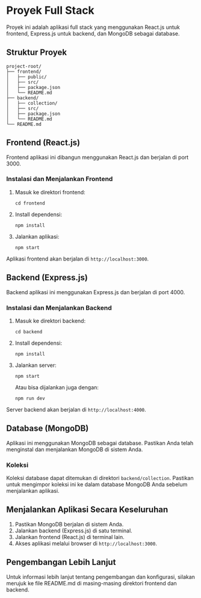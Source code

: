 # Proyek Full Stack

Proyek ini adalah aplikasi full stack yang menggunakan React.js untuk frontend, Express.js untuk backend, dan MongoDB sebagai database.

## Struktur Proyek

```
project-root/
├── frontend/
│   ├── public/
│   ├── src/
│   ├── package.json
│   └── README.md
├── backend/
│   ├── collection/
│   ├── src/
│   ├── package.json
│   └── README.md
└── README.md
```

## Frontend (React.js)

Frontend aplikasi ini dibangun menggunakan React.js dan berjalan di port 3000.

### Instalasi dan Menjalankan Frontend

1. Masuk ke direktori frontend:
   ```
   cd frontend
   ```

2. Install dependensi:
   ```
   npm install
   ```

3. Jalankan aplikasi:
   ```
   npm start
   ```

Aplikasi frontend akan berjalan di `http://localhost:3000`.

## Backend (Express.js)

Backend aplikasi ini menggunakan Express.js dan berjalan di port 4000.

### Instalasi dan Menjalankan Backend

1. Masuk ke direktori backend:
   ```
   cd backend
   ```

2. Install dependensi:
   ```
   npm install
   ```

3. Jalankan server:
   ```
   npm start
   ```

   Atau bisa dijalankan juga dengan:

   ```
   npm run dev
   ```

Server backend akan berjalan di `http://localhost:4000`.

## Database (MongoDB)

Aplikasi ini menggunakan MongoDB sebagai database. Pastikan Anda telah menginstal dan menjalankan MongoDB di sistem Anda.

### Koleksi

Koleksi database dapat ditemukan di direktori `backend/collection`. Pastikan untuk mengimpor koleksi ini ke dalam database MongoDB Anda sebelum menjalankan aplikasi.

## Menjalankan Aplikasi Secara Keseluruhan

1. Pastikan MongoDB berjalan di sistem Anda.
2. Jalankan backend (Express.js) di satu terminal.
3. Jalankan frontend (React.js) di terminal lain.
4. Akses aplikasi melalui browser di `http://localhost:3000`.

## Pengembangan Lebih Lanjut

Untuk informasi lebih lanjut tentang pengembangan dan konfigurasi, silakan merujuk ke file README.md di masing-masing direktori frontend dan backend.
